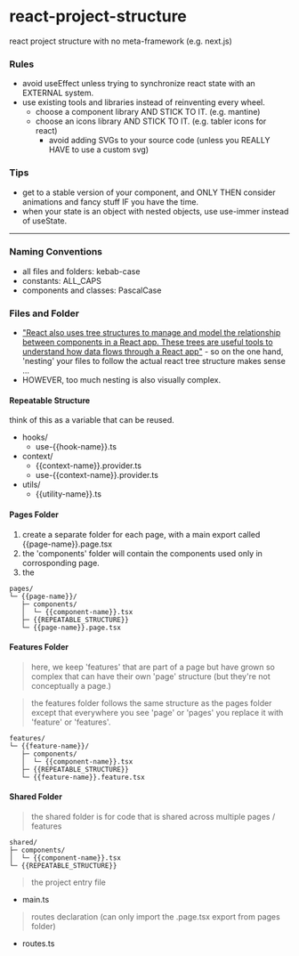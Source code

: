 # react-project-structure

react project structure with no meta-framework (e.g. next.js)

### Rules

- avoid useEffect unless trying to synchronize react state with an EXTERNAL system.
- use existing tools and libraries instead of reinventing every wheel.
  - choose a component library AND STICK TO IT. (e.g. mantine)
  - choose an icons library AND STICK TO IT. (e.g. tabler icons for react)
    - avoid adding SVGs to your source code (unless you REALLY HAVE to use a custom svg)

### Tips

- get to a stable version of your component, and ONLY THEN consider animations and fancy stuff IF you have the time.
- when your state is an object with nested objects, use use-immer instead of useState.

---

### Naming Conventions

- all files and folders: kebab-case
- constants: ALL_CAPS
- components and classes: PascalCase

### Files and Folder

- ["React also uses tree structures to manage and model the relationship between components in a React app. These trees are useful tools to understand how data flows through a React app"](https://react.dev/learn/understanding-your-ui-as-a-tree) - so on the one hand, 'nesting' your files to follow the actual react tree structure makes sense ...
- HOWEVER, too much nesting is also visually complex.

#### Repeatable Structure

think of this as a variable that can be reused.

- hooks/
  - use-{{hook-name}}.ts
- context/
  - {{context-name}}.provider.ts
  - use-{{context-name}}.provider.ts
- utils/
  - {{utility-name}}.ts

#### Pages Folder

1. create a separate folder for each page, with a main export called {{page-name}}.page.tsx
2. the 'components' folder will contain the components used only in corrosponding page.
3. the

```
pages/
└─ {{page-name}}/
   ├─ components/
   │  └─ {{component-name}}.tsx
   ├─ {{REPEATABLE_STRUCTURE}}
   └─ {{page-name}}.page.tsx
```

#### Features Folder

> here, we keep 'features' that are part of a page but have grown so complex that can have their own 'page' structure (but they're not conceptually a page.)

> the features folder follows the same structure as the pages folder except that everywhere you see 'page' or 'pages' you replace it with 'feature' or 'features'.

```
features/
└─ {{feature-name}}/
   ├─ components/
   │  └─ {{component-name}}.tsx
   ├─ {{REPEATABLE_STRUCTURE}}
   └─ {{feature-name}}.feature.tsx
```

#### Shared Folder

> the shared folder is for code that is shared across multiple pages / features

```
shared/
├─ components/
│  └─ {{component-name}}.tsx
└─ {{REPEATABLE_STRUCTURE}}
```

> the project entry file

- main.ts

> routes declaration (can only import the .page.tsx export from pages folder)

- routes.ts
